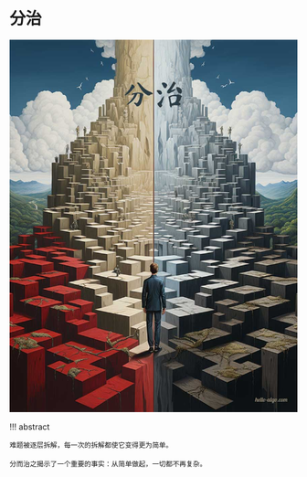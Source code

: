 # 分治

<div class="center-table" markdown>

![分治](../assets/covers/chapter_divide_and_conquer.jpg)

</div>

!!! abstract

    难题被逐层拆解，每一次的拆解都使它变得更为简单。
    
    分而治之揭示了一个重要的事实：从简单做起，一切都不再复杂。
